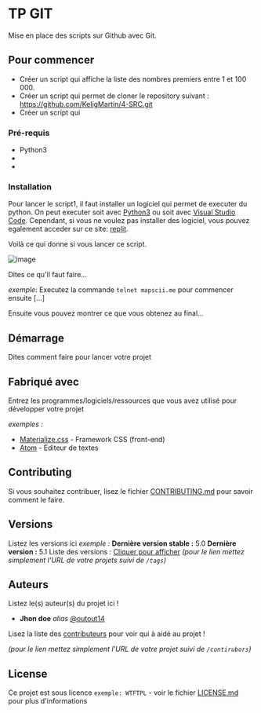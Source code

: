 # TP GIT

Mise en place des scripts sur Github avec Git. 

## Pour commencer

- Créer un script qui affiche la liste des nombres premiers entre 1 et 100 000. 
- Créer un script qui permet de cloner le repository suivant : https://github.com/KeligMartin/4-SRC.git
- Créer un script qui 

### Pré-requis

- Python3
- 
- 

### Installation

Pour lancer le script1, il faut installer un logiciel qui permet de executer du python. On peut executer soit avec [Python3](https://www.python.org/downloads/) ou soit avec [Visual Studio Code](https://code.visualstudio.com/). Cependant, si vous ne voulez pas installer des logiciel, vous pouvez egalement acceder sur ce site: [replit](https://replit.com/languages/python3).

Voilà ce qui donne si vous lancer ce script.

![image](https://user-images.githubusercontent.com/114408183/193044813-80b29502-200b-4821-8c31-62bd15fbcdb9.png)


Dites ce qu'il faut faire...

_exemple_: Executez la commande ``telnet mapscii.me`` pour commencer ensuite [...]


Ensuite vous pouvez montrer ce que vous obtenez au final...

## Démarrage

Dites comment faire pour lancer votre projet

## Fabriqué avec

Entrez les programmes/logiciels/ressources que vous avez utilisé pour développer votre projet

_exemples :_
* [Materialize.css](http://materializecss.com) - Framework CSS (front-end)
* [Atom](https://atom.io/) - Editeur de textes

## Contributing

Si vous souhaitez contribuer, lisez le fichier [CONTRIBUTING.md](https://example.org) pour savoir comment le faire.

## Versions
Listez les versions ici 
_exemple :_
**Dernière version stable :** 5.0
**Dernière version :** 5.1
Liste des versions : [Cliquer pour afficher](https://github.com/your/project-name/tags)
_(pour le lien mettez simplement l'URL de votre projets suivi de ``/tags``)_

## Auteurs
Listez le(s) auteur(s) du projet ici !
* **Jhon doe** _alias_ [@outout14](https://github.com/outout14)

Lisez la liste des [contributeurs](https://github.com/your/project/contributors) pour voir qui à aidé au projet !

_(pour le lien mettez simplement l'URL de votre projet suivi de ``/contirubors``)_

## License

Ce projet est sous licence ``exemple: WTFTPL`` - voir le fichier [LICENSE.md](LICENSE.md) pour plus d'informations


